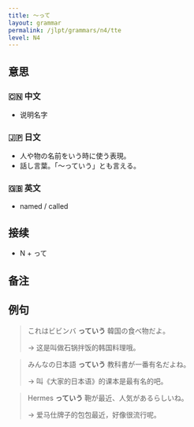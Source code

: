 ```yaml
---
title: 〜って
layout: grammar
permalink: /jlpt/grammars/n4/tte
level: N4
---
```


## 意思

### 🇨🇳 中文

- 说明名字

### 🇯🇵 日文

- 人や物の名前をいう時に使う表現。
- 話し言葉。「〜っていう」とも言える。

### 🇬🇧 英文

- named / called

## 接续

- N + って

## 备注


## 例句

> これはビビンバ **っていう** 韓国の食べ物だよ。
>
> → 这是叫做石锅拌饭的韩国料理哦。

> みんなの日本語 **っていう** 教科書が一番有名だよね。
>
> → 叫《大家的日本语》的课本是最有名的吧。

> Hermes **っていう** 鞄が最近、人気があるらしいね。
>
> → 爱马仕牌子的包包最近，好像很流行呢。

